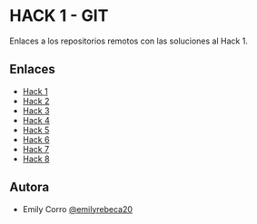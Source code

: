 
# HACK 1 - GIT

Enlaces a los repositorios remotos con las soluciones al Hack 1.




## Enlaces

- [Hack 1](https://github.com/emilyrebeca20/git_h-1)
- [Hack 2](https://github.com/emilyrebeca20/git_h-2)
- [Hack 3](https://github.com/emilyrebeca20/git_h-3)
- [Hack 4](https://github.com/emilyrebeca20/git_h-4)
- [Hack 5](https://github.com/emilyrebeca20/git_h-5)
- [Hack 6](https://github.com/emilyrebeca20/git_h-6)
- [Hack 7](https://github.com/emilyrebeca20/git_h-7)
- [Hack 8](https://github.com/emilyrebeca20/git_h-8)


## Autora

- Emily Corro [@emilyrebeca20](https://www.github.com/emilyrebeca20)

